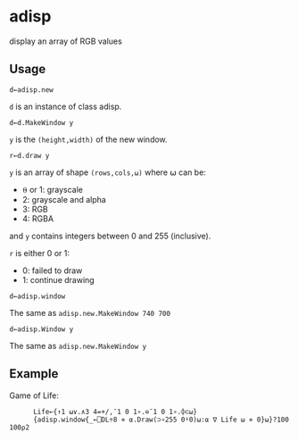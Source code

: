 # adisp
display an array of RGB values

## Usage

```
d←adisp.new
```
`d` is an instance of class adisp.

```
d←d.MakeWindow y
```
`y` is the `(height,width)` of the new window.

```
r←d.draw y
```
`y` is an array of shape `(rows,cols,⍵)` where ⍵ can be: 
- ⍬ or 1: grayscale
- 2: grayscale and alpha
- 3: RGB
- 4: RGBA

and `y` contains integers between 0 and 255 (inclusive).

`r` is either 0 or 1:
- 0: failed to draw 
- 1: continue drawing

```
d←adisp.window
```
The same as `adisp.new.MakeWindow 740 700`

```
d←adisp.Window y
```
The same as `adisp.new.MakeWindow y`

## Example
Game of Life:
```apl
      Life←{↑1 ⍵∨.∧3 4=+/,¯1 0 1∘.⊖¯1 0 1∘.⌽⊂⍵}
      {adisp.window{_←⎕DL÷8 ⋄ ⍺.Draw(⊃∘255 0⍤0)⍵:⍺ ∇ Life ⍵ ⋄ 0}⍵}?100 100⍴2
```

